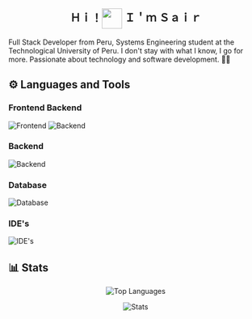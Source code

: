 <h2 align="center">Ｈｉ！<img align="center" width="40" src="https://media1.tenor.com/m/y0HnKKbCPAoAAAAC/duck-dancing-duck.gif"/> Ｉ＇ｍ Ｓａｉｒ</h2>

<p>Full Stack Developer from Peru, Systems Engineering student at the Technological University of Peru. I don't stay with what I know, I go for more. Passionate about technology and software development. 👨‍💻</p>

## ⚙ Languages and Tools

### Frontend      Backend
![Frontend](https://skillicons.dev/icons?i=angular,html,css,js,bootstrap,tailwind) ![Backend](https://skillicons.dev/icons?i=spring,java,php,typescript)

### Backend
![Backend](https://skillicons.dev/icons?i=spring,java,php,typescript)

### Database
![Database](https://skillicons.dev/icons?i=mysql)

### IDE's
![IDE's](https://skillicons.dev/icons?i=idea,vscode)

## 📊 Stats

<p align="center">
  <img src="https://github-readme-stats.vercel.app/api/top-langs?username=itssos&show_icons=true&theme=dark&locale=en&layout=compact" alt="Top Languages" />
</p>

<p align="center">
  <img src="https://github-readme-stats.vercel.app/api?username=itssos&show_icons=true&theme=dark&locale=en" alt="Stats" />
</p>
